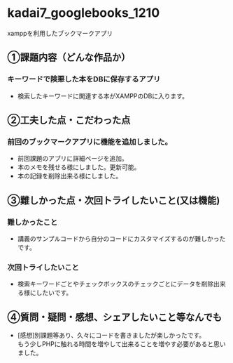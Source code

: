 # kadai7_googlebooks_1210
xamppを利用したブックマークアプリ

## ①課題内容（どんな作品か）
### キーワードで険悪した本をDBに保存するアプリ
- 検索したキーワードに関連する本がXAMPPのDBに入ります。

## ②工夫した点・こだわった点
### 前回のブックマークアプリに機能を追加しました。
- 前回課題のアプリに詳細ページを追加。
- 本のメモを残せる様にしました。更新可能。
- 本の記録を削除出来る様にしました。

## ③難しかった点・次回トライしたいこと(又は機能)
### 難しかったこと
- 講義のサンプルコードから自分のコードにカスタマイズするのが難しかったです。

### 次回トライしたいこと
- 検索キーワードごとやチェックボックスのチェックごとにデータを削除出来る様にしたいです。

## ④質問・疑問・感想、シェアしたいこと等なんでも
- [感想]別課題等あり、久々にコードを書きましたが楽しかったです。  
  もう少しPHPに触れる時間を増やして出来ることを増やす必要があると思いました。